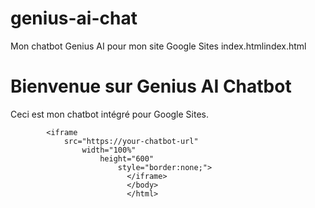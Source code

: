 # genius-ai-chat
Mon chatbot Genius AI pour mon site Google Sites
index.htmlindex.html
<!DOCTYPE html>
<html lang="fr">
<head>
  <meta charset="UTF-8">
    <meta name="viewport" content="width=device-width, initial-scale=1.0">
      <title>Genius AI Chatbot</title>
      </head>
      <body>
        <h1>Bienvenue sur Genius AI Chatbot</h1>
          <p>Ceci est mon chatbot intégré pour Google Sites.</p>

            <iframe
                src="https://your-chatbot-url"
                    width="100%"
                        height="600"
                            style="border:none;">
                              </iframe>
                              </body>
                              </html>